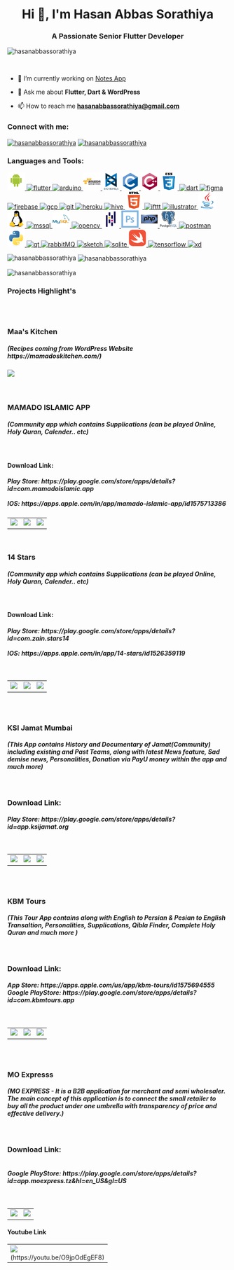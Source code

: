 <h1 align="center">Hi 👋, I'm Hasan Abbas Sorathiya</h1>
<h3 align="center">A Passionate Senior Flutter Developer</h3>

<p align="left"> <img src="https://komarev.com/ghpvc/?username=hasanabbassorathiya&label=Profile%20views&color=0e75b6&style=flat" alt="hasanabbassorathiya" /> </p>

<p align="left"> <a href="https://twitter.com/" target="blank"><img src="https://img.shields.io/twitter/follow/?logo=twitter&style=for-the-badge" alt="" /></a> </p>

- 🔭 I’m currently working on [Notes App](https://github.com/hasanabbassorathiya/Notes-by-Hasan)

- 💬 Ask me about **Flutter, Dart & WordPress**

- 📫 How to reach me **hasanabbassorathiya@gmail.com**

<h3 align="left">Connect with me:</h3>
<p align="left">
<a href="https://linkedin.com/in/hasanabbassorathiya" target="blank"><img align="center" src="https://raw.githubusercontent.com/rahuldkjain/github-profile-readme-generator/master/src/images/icons/Social/linked-in-alt.svg" alt="hasanabbassorathiya" height="30" width="40" /></a>
<a href="https://instagram.com/hasanabbassorathiya" target="blank"><img align="center" src="https://raw.githubusercontent.com/rahuldkjain/github-profile-readme-generator/master/src/images/icons/Social/instagram.svg" alt="hasanabbassorathiya" height="30" width="40" /></a>
</p>

<h3 align="left">Languages and Tools:</h3>
<p align="left"> <a href="https://developer.android.com" target="_blank" rel="noreferrer"> <img src="https://raw.githubusercontent.com/devicons/devicon/master/icons/android/android-original-wordmark.svg" alt="android" width="40" height="40"/> </a> <a href="https://flutter.dev" target="_blank" rel="noreferrer"> <img src="https://www.vectorlogo.zone/logos/flutterio/flutterio-icon.svg" alt="flutter" width="40" height="40"/> </a>  <a href="https://www.arduino.cc/" target="_blank" rel="noreferrer"> <img src="https://cdn.worldvectorlogo.com/logos/arduino-1.svg" alt="arduino" width="40" height="40"/> </a> <a href="https://aws.amazon.com" target="_blank" rel="noreferrer"> <img src="https://raw.githubusercontent.com/devicons/devicon/master/icons/amazonwebservices/amazonwebservices-original-wordmark.svg" alt="aws" width="40" height="40"/> </a> <a href="https://backbonejs.org" target="_blank" rel="noreferrer"> <img src="https://raw.githubusercontent.com/devicons/devicon/master/icons/backbonejs/backbonejs-original-wordmark.svg" alt="backbonejs" width="40" height="40"/> </a> <a href="https://www.cprogramming.com/" target="_blank" rel="noreferrer"> <img src="https://raw.githubusercontent.com/devicons/devicon/master/icons/c/c-original.svg" alt="c" width="40" height="40"/> </a> <a href="https://www.w3schools.com/cpp/" target="_blank" rel="noreferrer"> <img src="https://raw.githubusercontent.com/devicons/devicon/master/icons/cplusplus/cplusplus-original.svg" alt="cplusplus" width="40" height="40"/> </a> <a href="https://www.w3schools.com/css/" target="_blank" rel="noreferrer"> <img src="https://raw.githubusercontent.com/devicons/devicon/master/icons/css3/css3-original-wordmark.svg" alt="css3" width="40" height="40"/> </a> <a href="https://dart.dev" target="_blank" rel="noreferrer"> <img src="https://www.vectorlogo.zone/logos/dartlang/dartlang-icon.svg" alt="dart" width="40" height="40"/> </a> <a href="https://www.figma.com/" target="_blank" rel="noreferrer"> <img src="https://www.vectorlogo.zone/logos/figma/figma-icon.svg" alt="figma" width="40" height="40"/> </a> <a href="https://firebase.google.com/" target="_blank" rel="noreferrer"> <img src="https://www.vectorlogo.zone/logos/firebase/firebase-icon.svg" alt="firebase" width="40" height="40"/> </a><a href="https://cloud.google.com" target="_blank" rel="noreferrer"> <img src="https://www.vectorlogo.zone/logos/google_cloud/google_cloud-icon.svg" alt="gcp" width="40" height="40"/> </a> <a href="https://git-scm.com/" target="_blank" rel="noreferrer"> <img src="https://www.vectorlogo.zone/logos/git-scm/git-scm-icon.svg" alt="git" width="40" height="40"/> </a> <a href="https://heroku.com" target="_blank" rel="noreferrer"> <img src="https://www.vectorlogo.zone/logos/heroku/heroku-icon.svg" alt="heroku" width="40" height="40"/> </a> <a href="https://hive.apache.org/" target="_blank" rel="noreferrer"> <img src="https://www.vectorlogo.zone/logos/apache_hive/apache_hive-icon.svg" alt="hive" width="40" height="40"/> </a> <a href="https://www.w3.org/html/" target="_blank" rel="noreferrer"> <img src="https://raw.githubusercontent.com/devicons/devicon/master/icons/html5/html5-original-wordmark.svg" alt="html5" width="40" height="40"/> </a> <a href="https://ifttt.com/" target="_blank" rel="noreferrer"> <img src="https://www.vectorlogo.zone/logos/ifttt/ifttt-ar21.svg" alt="ifttt" width="40" height="40"/> </a> <a href="https://www.adobe.com/in/products/illustrator.html" target="_blank" rel="noreferrer"> <img src="https://www.vectorlogo.zone/logos/adobe_illustrator/adobe_illustrator-icon.svg" alt="illustrator" width="40" height="40"/> </a> <a href="https://www.java.com" target="_blank" rel="noreferrer"> <img src="https://raw.githubusercontent.com/devicons/devicon/master/icons/java/java-original.svg" alt="java" width="40" height="40"/> </a> <a href="https://www.linux.org/" target="_blank" rel="noreferrer"> <img src="https://raw.githubusercontent.com/devicons/devicon/master/icons/linux/linux-original.svg" alt="linux" width="40" height="40"/> </a> <a href="https://www.microsoft.com/en-us/sql-server" target="_blank" rel="noreferrer"> <img src="https://www.svgrepo.com/show/303229/microsoft-sql-server-logo.svg" alt="mssql" width="40" height="40"/> </a> <a href="https://www.mysql.com/" target="_blank" rel="noreferrer"> <img src="https://raw.githubusercontent.com/devicons/devicon/master/icons/mysql/mysql-original-wordmark.svg" alt="mysql" width="40" height="40"/> </a> <a href="https://opencv.org/" target="_blank" rel="noreferrer"> <img src="https://www.vectorlogo.zone/logos/opencv/opencv-icon.svg" alt="opencv" width="40" height="40"/> </a> <a href="https://pandas.pydata.org/" target="_blank" rel="noreferrer"> <img src="https://raw.githubusercontent.com/devicons/devicon/2ae2a900d2f041da66e950e4d48052658d850630/icons/pandas/pandas-original.svg" alt="pandas" width="40" height="40"/> </a> <a href="https://www.photoshop.com/en" target="_blank" rel="noreferrer"> <img src="https://raw.githubusercontent.com/devicons/devicon/master/icons/photoshop/photoshop-line.svg" alt="photoshop" width="40" height="40"/> </a> <a href="https://www.php.net" target="_blank" rel="noreferrer"> <img src="https://raw.githubusercontent.com/devicons/devicon/master/icons/php/php-original.svg" alt="php" width="40" height="40"/> </a> <a href="https://www.postgresql.org" target="_blank" rel="noreferrer"> <img src="https://raw.githubusercontent.com/devicons/devicon/master/icons/postgresql/postgresql-original-wordmark.svg" alt="postgresql" width="40" height="40"/> </a> <a href="https://postman.com" target="_blank" rel="noreferrer"> <img src="https://www.vectorlogo.zone/logos/getpostman/getpostman-icon.svg" alt="postman" width="40" height="40"/> </a> <a href="https://www.python.org" target="_blank" rel="noreferrer"> <img src="https://raw.githubusercontent.com/devicons/devicon/master/icons/python/python-original.svg" alt="python" width="40" height="40"/> </a> <a href="https://www.qt.io/" target="_blank" rel="noreferrer"> <img src="https://upload.wikimedia.org/wikipedia/commons/0/0b/Qt_logo_2016.svg" alt="qt" width="40" height="40"/> </a> <a href="https://www.rabbitmq.com" target="_blank" rel="noreferrer"> <img src="https://www.vectorlogo.zone/logos/rabbitmq/rabbitmq-icon.svg" alt="rabbitMQ" width="40" height="40"/> </a> <a href="https://www.sketch.com/" target="_blank" rel="noreferrer"> <img src="https://www.vectorlogo.zone/logos/sketchapp/sketchapp-icon.svg" alt="sketch" width="40" height="40"/> </a> <a href="https://www.sqlite.org/" target="_blank" rel="noreferrer"> <img src="https://www.vectorlogo.zone/logos/sqlite/sqlite-icon.svg" alt="sqlite" width="40" height="40"/> </a> <a href="https://developer.apple.com/swift/" target="_blank" rel="noreferrer"> <img src="https://raw.githubusercontent.com/devicons/devicon/master/icons/swift/swift-original.svg" alt="swift" width="40" height="40"/> </a> <a href="https://www.tensorflow.org" target="_blank" rel="noreferrer"> <img src="https://www.vectorlogo.zone/logos/tensorflow/tensorflow-icon.svg" alt="tensorflow" width="40" height="40"/> </a> <a href="https://www.adobe.com/products/xd.html" target="_blank" rel="noreferrer"> <img src="https://cdn.worldvectorlogo.com/logos/adobe-xd.svg" alt="xd" width="40" height="40"/> </a> </p>

<p><img align="left" src="https://github-readme-stats.vercel.app/api/top-langs?username=hasanabbassorathiya&show_icons=true&locale=en&layout=compact" alt="hasanabbassorathiya" /></p>

<p>&nbsp;<img align="center" src="https://github-readme-stats.vercel.app/api?username=hasanabbassorathiya&show_icons=true&locale=en" alt="hasanabbassorathiya" /></p>

<p><img align="center" src="https://github-readme-streak-stats.herokuapp.com/?user=hasanabbassorathiya&" alt="hasanabbassorathiya" /></p>



<h3 align="left">Projects Highlight's</h3>
<br><br>
<h3>Maa's Kitchen</h3> 
<h5 align="left">(Recipes coming from WordPress Website https://mamadoskitchen.com/)</h4> 
<img src="https://github.com/hasanabbassorathiya/hasanabbassorathiya/blob/main/maa's%20kitchen.gif">
<br><br>
<table>
<br>
<h3>MAMADO ISLAMIC APP</h3> 
<h5 align="left">(Community app which contains Supplications (can be played Online, Holy Quran, Calender.. etc)</h4>
<br><h4> Download Link: </h4>
<h5>  
Play Store: https://play.google.com/store/apps/details?id=com.mamadoislamic.app
<br><br>
IOS: https://apps.apple.com/in/app/mamado-islamic-app/id1575713386</h5>
 
<tr>
    <td><img src="https://is2-ssl.mzstatic.com/image/thumb/PurpleSource115/v4/0f/f3/d6/0ff3d6a4-ca98-fdb1-0cd4-871a63fe1821/bdfb8c0a-5742-4c43-a90c-1b6be2ee4cd4_1-6.5_inch_-_iPhone_XS_Max-screen__1.jpg/230x0w.webp"></td>
    <td><img src="https://is5-ssl.mzstatic.com/image/thumb/PurpleSource115/v4/73/17/76/73177664-1ddb-2633-8e60-68ad0fee24ec/611dcb03-66b5-43fb-9360-1f0dd8302925_2-6.5_inch_-_iPhone_XS_Max-screen__2.jpg/230x0w.webp"></td>
    <td><img src="https://is4-ssl.mzstatic.com/image/thumb/PurpleSource115/v4/e7/46/e3/e746e3db-3c06-6b4e-573c-d33ad3e912df/3d129fc5-ca18-41dc-8bcc-2bf9fe56369f_3-6.5_inch_-_iPhone_XS_Max-screen__3.jpg/230x0w.webp"></td>
  </tr>
  </table>
<br>
  <h3>14 Stars</h3> 
<h5 align="left">(Community app which contains Supplications (can be played Online, Holy Quran, Calender.. etc)</h4>
<br>
  <h4> Download Link: </h4>
  
<h5>  
Play Store: https://play.google.com/store/apps/details?id=com.zain.stars14
<br><br>
IOS: https://apps.apple.com/in/app/14-stars/id1526359119
  </h5>
  <br>
   <table>
<tr>
    <td><img src="https://is2-ssl.mzstatic.com/image/thumb/PurpleSource114/v4/75/65/ca/7565ca4c-5708-19a6-1fd2-6c7423be54ec/6a62700f-85d7-4e2a-ace7-4be58a1c6deb_Simulator_Screen_Shot_-_iPhone_11_Pro_Max_-_2020-08-08_at_14.35.48.png/230x0w.webp"></td>
    <td><img src="https://is4-ssl.mzstatic.com/image/thumb/PurpleSource124/v4/bb/15/c1/bb15c1b3-feed-a2c1-8ee8-772432dfabde/c42e9f1f-a692-4fe3-b40a-49732c39dd1b_Simulator_Screen_Shot_-_iPhone_11_Pro_Max_-_2020-08-08_at_14.35.56.png/230x0w.webp"></td>
    <td><img src="https://is1-ssl.mzstatic.com/image/thumb/PurpleSource114/v4/a6/b8/02/a6b802fb-4461-2b9d-a604-e2b93ad0618b/d9be63ae-a768-4ac2-a718-de92a05858e2_Simulator_Screen_Shot_-_iPhone_11_Pro_Max_-_2020-08-08_at_14.36.00.png/230x0w.webp"></td>
  </tr>
  </table>

<br><br>

  <h3>KSI Jamat Mumbai</h3> 
<h5 align="left">(This App contains History and Documentary of Jamat(Community) including existing and Past Teams, along with latest News feature, Sad demise news, Personalities, Donation via PayU money within the app and much more)</h4>
<br>
  <h3> Download Link: </h3>
  
<h5>  
Play Store: https://play.google.com/store/apps/details?id=app.ksijamat.org
  </h5>
  <br>
   <table>
<tr>
    <td><img src="https://play-lh.googleusercontent.com/iRtMtGyDG_h4LS4MsYR0y5tF6sXPLHDKjjMIJwz1FiqAyKBQTg-YwSNX-OfTeoZKj0I2=w720-h310-rw"></td>
    <td><img src="https://play-lh.googleusercontent.com/e5T68ieGxm1xxAp4dXByqiUbhQ5CHoOLkGtGXjrcoGAKcj2UY5vivZNiZMqH2P5AOrU=w720-h310-rw"></td>
    <td><img src="https://play-lh.googleusercontent.com/KsLZYVOgLGuDsxcNpdN3uX_g2-O4LecOZsYSgv_LfoTTPOIe3r29xLlERcyzBDpr76w=w720-h310-rw"></td>
  </tr>
  </table>



<br><br>

  <h3>KBM Tours</h3> 
<h5 align="left">(This Tour App contains  along with English to Persian & Pesian to English Transaltion, Personalities, Supplications, Qibla Finder, Complete Holy Quran and much more )</h4>
<br>
  <h3> Download Link: </h3>
  
<h5>  
App Store: https://apps.apple.com/us/app/kbm-tours/id1575694555
 <br>
 Google PlayStore: https://play.google.com/store/apps/details?id=com.kbmtours.app
  </h5>
  <br>
   <table>
<tr>
    <td><img src="https://is4-ssl.mzstatic.com/image/thumb/PurpleSource125/v4/95/3b/9a/953b9ae4-19a3-1261-90f2-0da16a894b6f/bd23d807-7b3d-45c7-b0c0-fb2390c05dba_1-6.5_inch_-_iPhone_XS_Max-screen__1.jpg/230x0w.webp"></td>
    <td><img src="https://is5-ssl.mzstatic.com/image/thumb/PurpleSource115/v4/c4/cb/da/c4cbda39-8c9a-cfe6-e1d5-ad6e345fb495/179c9a89-894e-4a81-ae64-0da6036a55c0_2-6.5_inch_-_iPhone_XS_Max-screen__2.jpg/230x0w.webp"></td>
    <td><img src="https://is5-ssl.mzstatic.com/image/thumb/PurpleSource115/v4/b1/68/cf/b168cf7e-2cee-9da9-e2cf-f6da73c39aef/ee6014eb-a77a-4541-897d-a7eb54b49741_3-6.5_inch_-_iPhone_XS_Max-screen__3.jpg/230x0w.webp"></td>
  </tr>
  </table>
  
  
  


<br><br>

  <h3>MO Expresss</h3> 
<h5 align="left">(MO EXPRESS - It is a B2B application for merchant and semi wholesaler.
The main concept of this application is to connect the small retailer to buy all the product under one umbrella with transparency of price and effective delivery.)</h4>
<br>
  <h3> Download Link: </h3>
  
<h5>  

 <br>
 Google PlayStore: https://play.google.com/store/apps/details?id=app.moexpress.tz&hl=en_US&gl=US
  </h5>
  <br>
   <table>
<tr>
    <td><img src="https://play-lh.googleusercontent.com/lxCZMNRk0NGdtGvwUWYCeANPyU981LkYWSYXIaloNgiL1gfG7u2X5SVLOhS22RmKqyY=w720-h310-rw"></td>
    <td><img src="https://play-lh.googleusercontent.com/y5pZxcEndbTP9vqh2cIP9CNpGw8mIXUGybDUILwwnmAjvnYqJzi1h42z397wEMcO=w720-h310-rw"></td>
 
  </tr>
  </table>

<h4> Youtube Link</h4>

<table>
 <tr>
   <td>
 <img src="https://img.youtube.com/vi/O9jpOdEgEF8/maxresdefault.jpg" width="50%"><br>(https://youtu.be/O9jpOdEgEF8)
 </td>
 </tr>
 </table>
 
